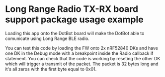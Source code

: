 # Long Range Radio TX-RX board support package usage example


Loading this app onto the DotBot board will make the DotBot able to comunicate using Long Range BLE radio. 

You can test this code by loading the FW onto 2x nRF52840 DKs and have one DK in the Debug mode with a breakpoint inside the Radio callback if statement.
You can check that the code is working by reseting the other DK which will trigger a transmit of the packet.
The packet is 32 bytes long and it's all zeros with the first byte equal to 0x01.
